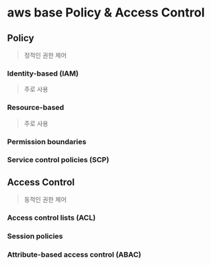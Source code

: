 # aws base Policy & Access Control

## Policy

> 정적인 권한 제어

### Identity-based (IAM)

> 주로 사용

### Resource-based

> 주로 사용

### Permission boundaries

### Service control policies (SCP)

## Access Control

> 동적인 권한 제어

### Access control lists (ACL)

### Session policies

### Attribute-based access control (ABAC)
